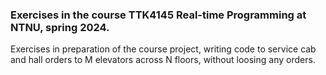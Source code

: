 ### Exercises in the course TTK4145 Real-time Programming at NTNU, spring 2024.

Exercises in preparation of the course project, writing code to service cab and hall orders to M elevators across N floors, without loosing any orders.
